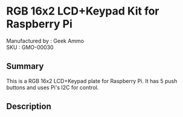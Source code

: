 RGB 16x2 LCD+Keypad Kit for Raspberry Pi
================================
Manufactured by : Geek Ammo  
SKU : GMO-00030

Summary
-------
This is a RGB 16x2 LCD+Keypad plate for Raspberry Pi.  It has 5 push buttons and uses Pi's I2C for control.

Description
-----------
